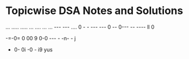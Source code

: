 
# Topicwise DSA Notes and Solutions 
...
.....   ..... ... .... ... ... ---
---   .... 0 - - --- --- 0 -- 0---   -- ---- ll 0

-=-0= 0 00 9 
0-0 --- - -n- - j
- 0- 0i -0 - i9 yus

